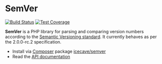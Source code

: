 # SemVer

[![Build Status]](http://travis-ci.org/IcecaveStudios/semver)
[![Test Coverage]](http://icecavestudios.github.io/semver/artifacts/tests/coverage)

**SemVer** is a PHP library for parsing and comparing version numbers according to the [Semantic Versioning standard](http://semver.org).
It currently behaves as per the 2.0.0-rc.2 specification.

* Install via [Composer](http://getcomposer.org) package [icecave/semver](https://packagist.org/packages/icecave/semver)
* Read the [API documentation](http://icecavestudios.github.io/semver/artifacts/documentation/api/)

<!-- references -->
[Build Status]: https://raw.github.com/IcecaveStudios/semver/gh-pages/artifacts/images/icecave/regular/build-status.png
[Test Coverage]: https://raw.github.com/IcecaveStudios/semver/gh-pages/artifacts/images/icecave/regular/coverage.png
